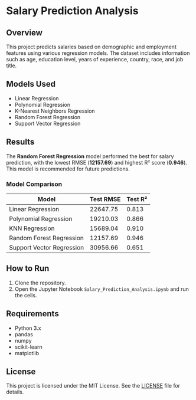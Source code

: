 # Salary Prediction Analysis

## Overview
This project predicts salaries based on demographic and employment features using various regression models. The dataset includes information such as age, education level, years of experience, country, race, and job title.

## Models Used
- Linear Regression
- Polynomial Regression
- K-Nearest Neighbors Regression
- Random Forest Regression
- Support Vector Regression

## Results
The **Random Forest Regression** model performed the best for salary prediction, with the lowest RMSE (**12157.69**) and highest R² score (**0.946**). This model is recommended for future predictions.

### Model Comparison
| **Model**                  | **Test RMSE** | **Test R²** |
|----------------------------|---------------|-------------|
| Linear Regression          | 22647.75      | 0.813       |
| Polynomial Regression      | 19210.03      | 0.866       |
| KNN Regression             | 15689.04      | 0.910       |
| Random Forest Regression   | 12157.69      | 0.946       |
| Support Vector Regression  | 30956.66      | 0.651       |

## How to Run
1. Clone the repository.
2. Open the Jupyter Notebook `Salary_Prediction_Analysis.ipynb` and run the cells.

## Requirements
- Python 3.x
- pandas
- numpy
- scikit-learn
- matplotlib

## License
This project is licensed under the MIT License. See the [LICENSE](LICENSE) file for details.
